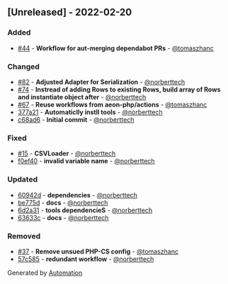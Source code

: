 ## [Unreleased] - 2022-02-20

### Added
- [#44](https://github.com/flow-php/etl-adapter-csv/pull/44) - **Workflow for aut-merging dependabot PRs** - [@tomaszhanc](https://github.com/tomaszhanc)

### Changed
- [#82](https://github.com/flow-php/etl-adapter-csv/pull/82) - **Adjusted Adapter for Serialization** - [@norberttech](https://github.com/norberttech)
- [#74](https://github.com/flow-php/etl-adapter-csv/pull/74) - **Instread of adding Rows to existing Rows, build array of Rows and instantiate object after** - [@norberttech](https://github.com/norberttech)
- [#67](https://github.com/flow-php/etl-adapter-csv/pull/67) - **Reuse workflows from aeon-php/actions** - [@tomaszhanc](https://github.com/tomaszhanc)
- [377a21](https://github.com/flow-php/etl-adapter-csv/commit/377a219a347232105350636270b17c674975f78e) - **Automaticlly instll tools** - [@norberttech](https://github.com/norberttech)
- [c68ad6](https://github.com/flow-php/etl-adapter-csv/commit/c68ad6c579a3954471e3c9c7233d3bed27cc1eb2) - **Initial commit** - [@norberttech](https://github.com/norberttech)

### Fixed
- [#15](https://github.com/flow-php/etl-adapter-csv/pull/15) - **CSVLoader** - [@norberttech](https://github.com/norberttech)
- [f0ef40](https://github.com/flow-php/etl-adapter-csv/commit/f0ef40204297eb924a9d0cbb8ef89510ba9bde8a) - **invalid variable name** - [@norberttech](https://github.com/norberttech)

### Updated
- [60942d](https://github.com/flow-php/etl-adapter-csv/commit/60942dabb52ddef01139d49ce35643259176c879) - **dependencies** - [@norberttech](https://github.com/norberttech)
- [be775d](https://github.com/flow-php/etl-adapter-csv/commit/be775d28c349efbf267704d99d7c6d392788b9e1) - **docs** - [@norberttech](https://github.com/norberttech)
- [6d2a31](https://github.com/flow-php/etl-adapter-csv/commit/6d2a31be222529fcf8ce53a74702544839fd60ed) - **tools dependencieS** - [@norberttech](https://github.com/norberttech)
- [63633c](https://github.com/flow-php/etl-adapter-csv/commit/63633cae23ccfa2222925a1c94c9acf9aca65e7d) - **docs** - [@norberttech](https://github.com/norberttech)

### Removed
- [#37](https://github.com/flow-php/etl-adapter-csv/pull/37) - **Remove unsued PHP-CS config** - [@tomaszhanc](https://github.com/tomaszhanc)
- [57c585](https://github.com/flow-php/etl-adapter-csv/commit/57c5858a31b76eb255c450d7ad0af9b2fac5f11d) - **redundant workflow** - [@norberttech](https://github.com/norberttech)

Generated by [Automation](https://github.com/aeon-php/automation)